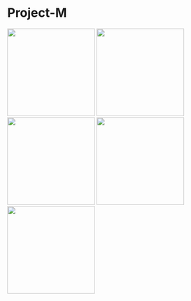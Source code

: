 # Project-M

<img src="https://media.discordapp.net/attachments/522143202426224654/798864189463986196/mainplayer.png" height=200> <img src="https://media.discordapp.net/attachments/768460146668994590/783629425081843712/unknown.png" height=200> <img src="https://media.discordapp.net/attachments/768460146668994590/788760822339469342/unknown.png" height=200> <img src="https://media.discordapp.net/attachments/768460146668994590/788792066950955028/unknown.png" height=200> <img src="https://media.discordapp.net/attachments/768460146668994590/798828596327874581/unknown.png" height=200>
